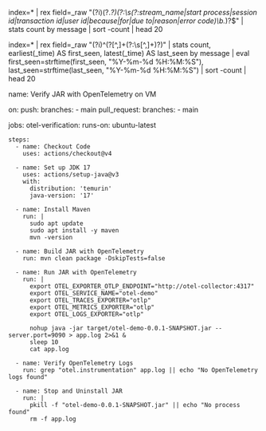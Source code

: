 index=* 
| rex field=_raw "(?i)(?<message>.*?)(?:\s(?:stream_name|start process|session id|transaction id|user id|because|for|due to|reason|error code)\b.*)?$"
| stats count by message
| sort -count
| head 20


index=* 
| rex field=_raw "(?i)^(?<message>[^,]+(?:\s[^,]+)?)"
| stats count, earliest(_time) AS first_seen, latest(_time) AS last_seen by message
| eval first_seen=strftime(first_seen, "%Y-%m-%d %H:%M:%S"), last_seen=strftime(last_seen, "%Y-%m-%d %H:%M:%S")
| sort -count
| head 20


name: Verify JAR with OpenTelemetry on VM

on:
  push:
    branches:
      - main
  pull_request:
    branches:
      - main

jobs:
  otel-verification:
    runs-on: ubuntu-latest

    steps:
      - name: Checkout Code
        uses: actions/checkout@v4

      - name: Set up JDK 17
        uses: actions/setup-java@v3
        with:
          distribution: 'temurin'
          java-version: '17'

      - name: Install Maven
        run: |
          sudo apt update
          sudo apt install -y maven
          mvn -version

      - name: Build JAR with OpenTelemetry
        run: mvn clean package -DskipTests=false

      - name: Run JAR with OpenTelemetry
        run: |
          export OTEL_EXPORTER_OTLP_ENDPOINT="http://otel-collector:4317"
          export OTEL_SERVICE_NAME="otel-demo"
          export OTEL_TRACES_EXPORTER="otlp"
          export OTEL_METRICS_EXPORTER="otlp"
          export OTEL_LOGS_EXPORTER="otlp"

          nohup java -jar target/otel-demo-0.0.1-SNAPSHOT.jar --server.port=9090 > app.log 2>&1 &
          sleep 10
          cat app.log

      - name: Verify OpenTelemetry Logs
        run: grep "otel.instrumentation" app.log || echo "No OpenTelemetry logs found"

      - name: Stop and Uninstall JAR
        run: |
          pkill -f "otel-demo-0.0.1-SNAPSHOT.jar" || echo "No process found"
          rm -f app.log